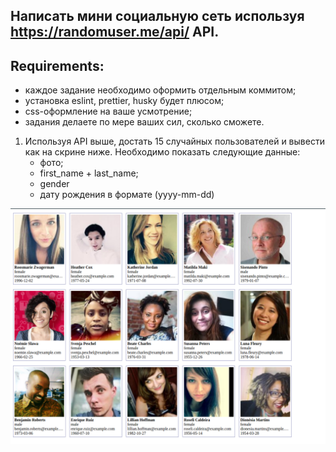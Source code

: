 ## Написать мини социальную сеть используя https://randomuser.me/api/ API.

## Requirements:
- каждое задание необходимо оформить отдельным коммитом;
- установка eslint, prettier, husky будет плюсом;
- css-оформление на ваше усмотрение;
- задания делаете по мере ваших сил, сколько сможете.

1. Используя API выше, достать 15 случайных пользователей и вывести как на скрине ниже.
Необходимо показать следующие данные:
   - фото;
   - first_name + last_name;
   - gender
   - дату рождения в формате (yyyy-mm-dd)

![image description](./description/display_users.png)

